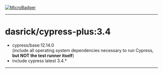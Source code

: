 [![MicroBadger][microbadger-image]][microbadger-url]
***

# dasrick/cypress-plus:3.4

* cypress/base:12.14.0 <br>(include all operating system dependencies necessary to run Cypress, **but NOT the test runner itself**)
* include cypress latest 3.4.*

***

[microbadger-image]: https://images.microbadger.com/badges/image/dasrick/cypress-plus:3.4.svg
[microbadger-url]: https://microbadger.com/images/dasrick/cypress-plus:3.4
